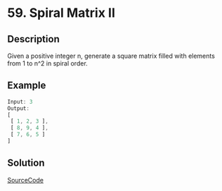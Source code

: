 # 59. Spiral Matrix II

## Description

Given a positive integer n, generate a square matrix filled with elements from 1 to n^2 in spiral order.

## Example

```javascript
Input: 3
Output:
[
 [ 1, 2, 3 ],
 [ 8, 9, 4 ],
 [ 7, 6, 5 ]
]
```

## Solution

[SourceCode](./solution.js)